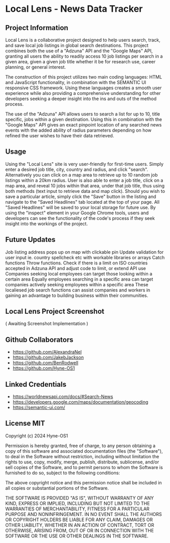 # Local Lens - News Data Tracker 

## Project Information 

Local Lens is a collaborative project designed to help users search, track, and save local job listings in global search destinations. This project combines both the use of a "Adzuna" API and the "Google Maps" API, granting all users the ability to readily access 10 job listings per search in a given area, given a given job title whether it be for research use, career planning, or general interest.

The construction of this project utilizes two main coding languages: HTML and JavaScript functionality, in combination with the SEMANTIC UI responsive CSS framework. Using these languages creates a smooth user experience while also providing a comprehensive understanding for other developers seeking a deeper insight into the ins and outs of the method process.

The use of the "Adzuna" API allows users to search a list for up to 10, title specific, jobs within a given destination. Using this in combination with the "Google Maps" API gives an exact pinpoint location of any searched news events with the added ability of radius parameters depending on how refined the user wishes to have their data retrieved.

## Usage

Using the "Local Lens" site is very user-friendly for first-time users. 
Simply enter a desired job title, city, country and radius, and click "search". 
Alternatively you can click on a map area to retrieve up to 10 random job listings within a 20km radius.
User is also able to enter a job title, click on a map area, and reveal 10 jobs within that area, under that job title, thus using both methods (text input to retrieve data and map click).
Should you wish to save a particular article, simply click the "Save" button in the listing and navigate to the "Saved Headlines" tab located at the top of your page. 
All "Saved Headlines" will be saved to your local storage for future use. 
By using the "inspect" element in your Google Chrome tools, users and developers can see the functionality of the code's process if they seek insight into the workings of the project.

## Future Updates 

Job listing address pops up on map with clickable pin
Update validation for user input ie. country spellcheck etc with workable libraries or arrays
Catch functions
Throw functions.
Check if there is a limit on ISO countries accepted in Adzuna API and adjust code to limit, or extend API use
Companies seeking local employees can target those looking within a certain area 
Equally employees searching in a specific area can target companies actively seeking employees within a specific area
These localiesed job search functions can assist companies and workers in gaining an advantage to building business within their communities.

## Local Lens Project Screenshot

( Awaiting Screenshot Implementation )

## Github Collaborators 

* https://github.com/AlexandraNel
* https://github.com/JakebJackson
* https://github.com/BenRodwell
* https://github.com/Hyne-OS1

## Linked Credentials 

* https://worldnewsapi.com/docs/#Search-News
* https://developers.google.com/maps/documentation/geocoding
* https://semantic-ui.com/

## License MIT

Copyright (c) 2024 Hyne-OS1

Permission is hereby granted, free of charge, to any person obtaining a copy
of this software and associated documentation files (the "Software"), to deal
in the Software without restriction, including without limitation the rights
to use, copy, modify, merge, publish, distribute, sublicense, and/or sell
copies of the Software, and to permit persons to whom the Software is
furnished to do so, subject to the following conditions:

The above copyright notice and this permission notice shall be included in all
copies or substantial portions of the Software.

THE SOFTWARE IS PROVIDED "AS IS", WITHOUT WARRANTY OF ANY KIND, EXPRESS OR
IMPLIED, INCLUDING BUT NOT LIMITED TO THE WARRANTIES OF MERCHANTABILITY,
FITNESS FOR A PARTICULAR PURPOSE AND NONINFRINGEMENT. IN NO EVENT SHALL THE
AUTHORS OR COPYRIGHT HOLDERS BE LIABLE FOR ANY CLAIM, DAMAGES OR OTHER
LIABILITY, WHETHER IN AN ACTION OF CONTRACT, TORT OR OTHERWISE, ARISING FROM,
OUT OF OR IN CONNECTION WITH THE SOFTWARE OR THE USE OR OTHER DEALINGS IN THE
SOFTWARE.
